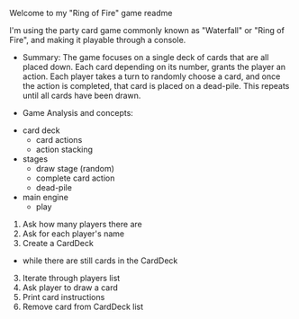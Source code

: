 Welcome to my "Ring of Fire" game readme

I'm using the party card game commonly known as "Waterfall" or "Ring of Fire",
and making it playable through a console.

* Summary: The game focuses on a single deck of cards that are all placed down.
Each card depending on its number, grants the player an action.
Each player takes a turn to randomly choose a card, and once the action is
completed, that card is placed on a dead-pile.
This repeats until all cards have been drawn.

* Game Analysis and concepts:
- card deck
  - card actions
  - action stacking
- stages
  - draw stage (random)
  - complete card action
  - dead-pile
- main engine
  - play

1. Ask how many players there are
2. Ask for each player's name
3. Create a CardDeck
 - while there are still cards in the CardDeck

3. Iterate through players list
4. Ask player to draw a card
5. Print card instructions
6. Remove card from CardDeck list
